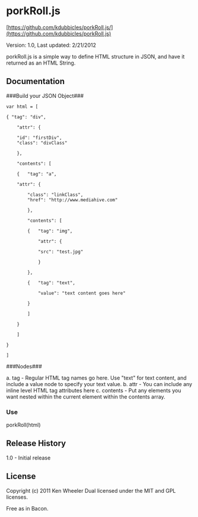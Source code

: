 # porkRoll.js #
[https://github.com/kdubbicles/porkRoll.js/](https://github.com/kdubbicles/porkRoll.js)

Version: 1.0, Last updated: 2/21/2012

porkRoll.js is a simple way to define HTML structure in JSON, and have it returned as an HTML String.

## Documentation ##

###Build your JSON Object###

	var html = [

	{ "tag": "div", 

  		"attr": {

      	"id": "firstDiv",
      	"class": "divClass"

  		},

  		"contents": [

		{ 	"tag": "a",

      	"attr": {

   			"class": "linkClass",
   			"href": "http://www.mediahive.com" 

   			},

    		"contents": [

    		{ 	"tag": "img",

    			"attr": {

    			"src": "test.jpg"

    			}

		  	},

      		{ 	"tag": "text",

          		"value": "text content goes here"

      		}

    		]

    	}

	    ]
	    
	}

	]

###Nodes###

  a. tag - Regular HTML tag names go here. Use "text" for text content, and include a value node to specify your text value.
  b. attr - You can include any inline level HTML tag attributes here
  c. contents - Put any elements you want nested within the current element within the contents array.

### Use ###

  porkRoll(html)

## Release History ##

1.0 - Initial release

## License ##
Copyright (c) 2011 Ken Wheeler
Dual licensed under the MIT and GPL licenses.

Free as in Bacon.